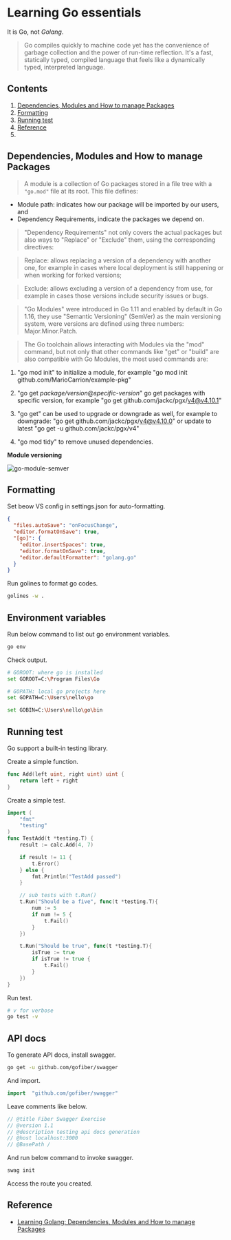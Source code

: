 # Learning Go essentials

It is Go, not _Golang_.

> Go compiles quickly to machine code yet has the convenience of garbage collection and the power of run-time reflection. It's a fast, statically typed, compiled language that feels like a dynamically typed, interpreted language.

## Contents

1. [Dependencies, Modules and How to manage Packages](#dependencies-modules-and-how-to-manage-packages)
1. [Formatting](#formatting)
1. [Running test](#running-test)
1. [Reference](#reference)
1. []()

## Dependencies, Modules and How to manage Packages

> A module is a collection of Go packages stored in a file tree with a `"go.mod"` file at its root. This file defines:

- Module path: indicates how our package will be imported by our users, and
- Dependency Requirements, indicate the packages we depend on.

> "Dependency Requirements" not only covers the actual packages but also ways to "Replace" or "Exclude" them, using the corresponding directives:

> Replace: allows replacing a version of a dependency with another one, for example in cases where local deployment is still happening or when working for forked versions;

> Exclude: allows excluding a version of a dependency from use, for example in cases those versions include security issues or bugs.

> "Go Modules" were introduced in Go 1.11 and enabled by default in Go 1.16, they use "Semantic Versioning" (SemVer) as the main versioning system, were versions are defined using three numbers: Major.Minor.Patch.

> The Go toolchain allows interacting with Modules via the "mod" command, but not only that other commands like "get" or "build" are also compatible with Go Modules, the most used commands are:

1. "go mod init" to initialize a module, for example "go mod init github.com/MarioCarrion/example-pkg"

1. "go get _package/version_@_specific-version_" go get packages with specific version, for example "go get github.com/jackc/pgx/v4@v4.10.1"

1. "go get" can be used to upgrade or downgrade as well, for example to downgrade: "go get github.com/jackc/pgx/v4@v4.10.0" or update to latest "go get -u github.com/jackc/pgx/v4"

1. "go mod tidy" to remove unused dependencies.

**Module versioning**

![go-module-semver](https://user-images.githubusercontent.com/83855174/189136245-f6fe0d0a-8c2a-4eb4-89e2-3a99d37b4153.png)

## Formatting

Set beow VS config in settings.json for auto-formatting.

```json
{
  "files.autoSave": "onFocusChange",
  "editor.formatOnSave": true,
  "[go]": {
    "editor.insertSpaces": true,
    "editor.formatOnSave": true,
    "editor.defaultFormatter": "golang.go"
  }
}
```

Run golines to format go codes.

```sh
golines -w .
```

## Environment variables

Run below command to list out go environment variables.

```sh
go env
```

Check output.

```sh
# GOROOT: where go is installed
set GOROOT=C:\Program Files\Go

# GOPATH: local go projects here
set GOPATH=C:\Users\nello\go

set GOBIN=C:\Users\nello\go\bin
```

## Running test

Go support a built-in testing library.

Create a simple function.

```go
func Add(left uint, right uint) uint {
	return left + right
}
```

Create a simple test.

```go
import (
	"fmt"
	"testing"
)
func TestAdd(t *testing.T) {
	result := calc.Add(4, 7)

	if result != 11 {
		t.Error()
	} else {
		fmt.Println("TestAdd passed")
	}

	// sub tests with t.Run()
	t.Run("Should be a five", func(t *testing.T){
		num := 5
		if num != 5 {
			t.Fail()
		}
	})

	t.Run("Should be true", func(t *testing.T){
		isTrue := true
		if isTrue != true {
			t.Fail()
		}
	})
}
```

Run test.

```sh
# v for verbose
go test -v
```

## API docs

To generate API docs, install swagger.

```sh
go get -u github.com/gofiber/swagger
```

And import.

```go
import 	"github.com/gofiber/swagger"
```

Leave comments like below.

```go
// @title Fiber Swagger Exercise
// @version 1.1
// @description testing api docs generation
// @host localhost:3000
// @BasePath /
```

And run below command to invoke swagger.

```go
swag init
```

Access the route you created.

## Reference

- [Learning Golang: Dependencies, Modules and How to manage Packages](https://youtu.be/20sLKEpHvvk)
